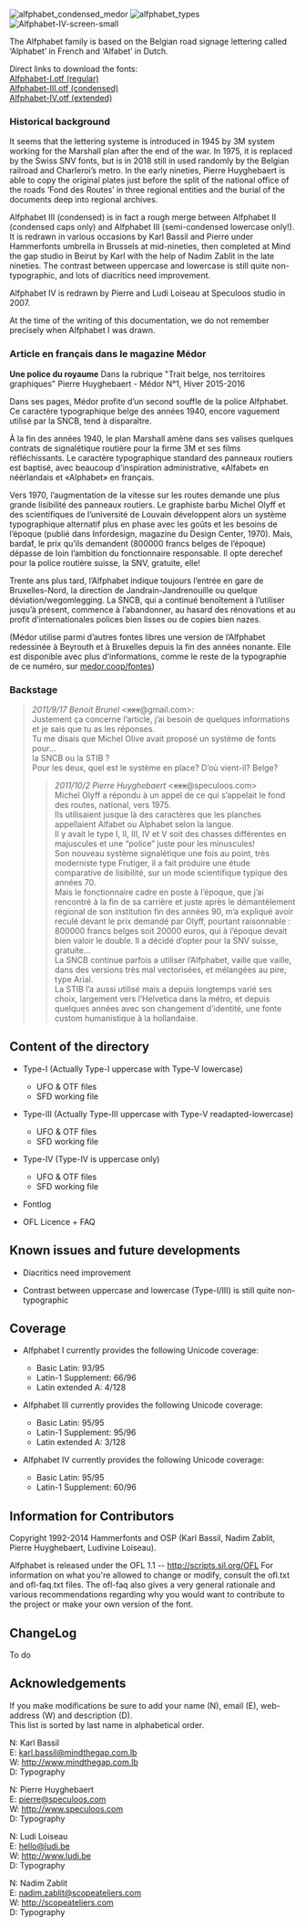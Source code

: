 ![alfphabet_condensed_medor](http://osp.kitchen/api/osp.foundry.alfphabet/96afc0e26ad8c225a02fd5c3ebe15f3de4364b26/blob-data/alfphabet_condensed_medor.png)
![alfphabet_types](http://osp.kitchen/api/osp.foundry.alfphabet/9fe59e591cae1d505eb7e0b5184abf80fa900dae/blob-data/types-alfphabet.png)  
![Alfphabet-IV-screen-small](http://osp.kitchen/api/osp.foundry.alfphabet/da803401285dab263acda0d163930c2d1e550cec/blob-data/cover.png)

The Alfphabet family is based on the Belgian road signage lettering called ‘Alphabet’ in French and ‘Alfabet’ in Dutch. 

Direct links to download the fonts:   
[Alfphabet-I.otf (regular)](http://osp.kitchen/api/osp.foundry.alfphabet/cd8588e52342be5f543db07571e5e327d7d26ad4/blob-data/Alfphabet-I.otf)   
[Alfphabet-III.otf (condensed)](http://osp.kitchen/api/osp.foundry.alfphabet/78cab074aa56a4e3f7c7d0b10aaf6cd14dca9fad/blob-data/Alfphabet-III.otf)    
[Alfphabet-IV.otf (extended)](http://osp.kitchen/api/osp.foundry.alfphabet/53301035a44a724592c06018a5d5cfb59eee6fd8/blob-data/Alfphabet-IV.otf)

### Historical background

It seems that the lettering systeme is introduced in 1945 by 3M system working for the Marshall plan after the end of the war. In 1975, it is replaced by the Swiss SNV fonts, but is in 2018 still in used randomly by the Belgian railroad and Charleroi’s metro. In the early nineties, Pierre Huyghebaert is able to copy the original plates just before the split of the national office of the roads ‘Fond des Routes’ in three regional entities and the burial of the documents deep into regional archives.

Alfphabet III (condensed) is in fact a rough merge between Alfphabet II (condensed caps only) and Alfphabet III (semi-condensed lowercase only!). It is redrawn in various occasions by Karl Bassil and Pierre under Hammerfonts umbrella in Brussels at mid-nineties, then completed at Mind the gap studio in Beirut by Karl with the help of Nadim Zablit in the late nineties. The contrast between uppercase and lowercase is still quite non-typographic, and lots of diacritics need improvement.

Alfphabet IV is redrawn by Pierre and Ludi Loiseau at Speculoos studio in 2007.

At the time of the writing of this documentation, we do not remember precisely when Alfphabet I was drawn.

### Article en français dans le magazine Médor

**Une police du royaume**
Dans la rubrique "Trait belge, nos territoires graphiques"
Pierre Huyghebaert - Médor N°1, Hiver 2015-2016

Dans ses pages, Médor profite d’un second souffle de la police Alfphabet. Ce caractère typographique belge des années 1940, encore vaguement utilisé par la SNCB, tend à disparaître.

À la fin des années 1940, le plan Marshall amène dans ses valises quelques contrats de signalétique routière pour la firme 3M et ses films réfléchissants. Le caractère typographique standard des panneaux routiers est baptisé, avec beaucoup d’inspiration administrative, «Alfabet» en néérlandais et «Alphabet» en français.

Vers 1970, l’augmentation de la vitesse sur les routes demande une plus grande lisibilité des panneaux routiers. Le graphiste barbu Michel Olyff et des scientifiques de l’université de Louvain développent alors un système typographique alternatif plus en phase avec les goûts et les besoins de l’époque (publié dans Infordesign, magazine du Design Center, 1970). Mais, bardaf, le prix qu’ils demandent (800000 francs belges de l’époque) dépasse de loin l’ambition du fonctionnaire responsable. Il opte derechef pour la police routière suisse, la SNV, gratuite, elle!

Trente ans plus tard, l’Alfphabet indique toujours l’entrée en gare de Bruxelles-Nord, la direction de Jandrain-Jandrenouille ou quelque déviation/wegomlegging. La SNCB, qui a continué benoîtement à l’utiliser jusqu’à présent, commence à l’abandonner, au hasard des rénovations et au profit d’internationales polices bien lisses ou de copies bien nazes.

(Médor utilise parmi d’autres fontes libres une version de l’Alfphabet redessinée à Beyrouth et à Bruxelles depuis la fin des années nonante. Elle est disponible avec plus d’informations, comme le reste de la typographie de ce numéro, sur [medor.coop/fontes](http://medor.coop/fontes))

### Backstage

> *2011/9/17 Benoit Brunel* <<del datetime="2011-10-02T08:32:41+00:00">xxx</del>@gmail.com>:  
> Justement ça concerne l’article, j’ai besoin de quelques informations  
> et je sais que tu as les réponses.  
> Tu me disais que Michel Olive avait proposé un système de fonts pour…  
> la SNCB ou la STIB ?  
> Pour les deux, quel est le système en place? D’où vient-il? Belge?
>
>>*2011/10/2 Pierre Huyghebaert* <<del datetime="2011-10-02T08:32:41+00:00">xxx</del>@speculoos.com>  
>>Michel Olyff a répondu à un appel de ce qui s’appelait le fond des routes, national, vers 1975.  
>>Ils utilisaient jusque là des caractères que les planches appellaient Alfabet ou Alphabet selon la langue.  
>>Il y avait le type I, II, III, IV et V soit des chasses différentes en majuscules et une “police” juste pour les minuscules!  
>>Son nouveau système signalétique une fois au point, très moderniste type Frutiger, il a fait produire une étude comparative de lisibilité, sur un mode scientifique typique des années 70.  
>>Mais le fonctionnaire cadre en poste à l’époque, que j’ai rencontré à la fin de sa carrière et juste après le démantèlement régional de son institution fin des années 90, m’a expliqué avoir reculé devant le prix demandé par Olyff, pourtant raisonnable : 800000 francs belges soit 20000 euros, qui à l’époque devait bien valoir le double. Il a décidé d’opter pour la SNV suisse, gratuite…  
>>La SNCB continue parfois a utiliser l’Alfphabet, vaille que vaille, dans des versions très mal vectorisées, et mélangées au pire, type Arial.  
>>La STIB l’a aussi utilisé mais a depuis longtemps varié ses choix, largement vers l’Helvetica dans la métro, et depuis quelques années avec son changement d’identité, une fonte custom humanistique à la hollandaise.

## Content of the directory

- Type-I (Actually Type-I uppercase with Type-V lowercase)  
    - UFO & OTF files
    - SFD working file
- Type-III (Actually Type-III uppercase with Type-V readapted-lowercase)
    - UFO & OTF files
    - SFD working file
- Type-IV (Type-IV is uppercase only)
    - UFO & OTF files
    - SFD working file

- Fontlog  

- OFL Licence + FAQ  

## Known issues and future developments

- Diacritics need improvement

- Contrast between uppercase and lowercase (Type-I/III) is still quite non-typographic

## Coverage

- Alfphabet I currently provides the following Unicode coverage:
    - Basic Latin: 93/95 
    - Latin-1 Supplement: 66/96 
    - Latin extended A: 4/128

- Alfphabet III currently provides the following Unicode coverage:
    - Basic Latin: 95/95 
    - Latin-1 Supplement: 95/96 
    - Latin extended A: 3/128

- Alfphabet IV currently provides the following Unicode coverage:
    - Basic Latin: 95/95 
    - Latin-1 Supplement: 60/96 

## Information for Contributors

Copyright 1992-2014 Hammerfonts and OSP (Karl Bassil, Nadim Zablit, Pierre Huyghebaert, Ludivine Loiseau).

Alfphabet is released under the OFL 1.1 -- http://scripts.sil.org/OFL For information on what you're allowed to change or modify, consult the ofl.txt and ofl-faq.txt files. The ofl-faq also gives a very general rationale and various recommendations regarding why you would want to contribute to the project or make your own version of the font.
## ChangeLog

To do

## Acknowledgements

If you make modifications be sure to add your name (N), email (E), web-address (W) and description (D).  
This list is sorted by last name in alphabetical order. 

N: Karl Bassil    
E: karl.bassil@mindthegap.com.lb    
W: http://www.mindthegap.com.lb    
D: Typography

N: Pierre Huyghebaert  
E: pierre@speculoos.com   
W: http://www.speculoos.com    
D: Typography

N: Ludi Loiseau    
E: hello@ludi.be    
W: http://www.ludi.be   
D: Typography

N: Nadim Zablit   
E: nadim.zablit@scopeateliers.com    
W: http://scopeateliers.com     
D: Typography